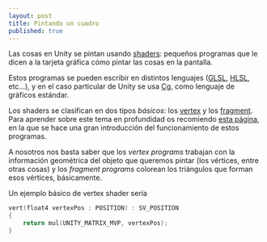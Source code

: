 ```yaml
---
layout: post
title: Pintando un cuadro
published: true
---
```





Las cosas en Unity se pintan usando [shaders](http://en.wikipedia.org/wiki/Shader): pequeños programas que le dicen a la tarjeta gráfica cómo pintar las cosas en la pantalla. 

Estos programas se pueden escribir en distintos lenguajes ([GLSL](http://en.wikipedia.org/wiki/OpenGL_Shading_Language), [HLSL](http://en.wikipedia.org/wiki/High-Level_Shading_Language), etc...), y en el caso particular de Unity se usa [Cg](http://en.wikipedia.org/wiki/Cg_\(programming_language\)), como lenguaje de gráficos estándar.

Los shaders se clasifican en dos tipos _básicos_: los [vertex](https://www.opengl.org/wiki/Vertex_Shader) y los [fragment](https://www.opengl.org/wiki/Fragment_Shader). Para aprender sobre este tema en profundidad os recomiendo [esta página](http://duriansoftware.com/joe/An-intro-to-modern-OpenGL.-Chapter-2.2:-Shaders.html), en la que se hace una gran introducción del funcionamiento de estos programas.

A nosotros nos basta saber que los _vertex programs_ trabajan con la información geométrica del objeto que queremos pintar (los vértices, entre otras cosas) y los _fragment programs_ colorean los triángulos que forman esos vértices, básicamente.

Un ejemplo básico de vertex shader sería
```c
vert(float4 vertexPos : POSITION) : SV_POSITION
{
	return mul(UNITY_MATRIX_MVP, vertexPos);
}
```

